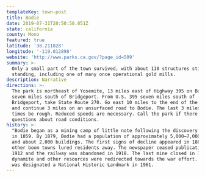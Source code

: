 ```yaml
---
templateKey: town-post
title: Bodie
date: 2019-07-31T20:50:58.051Z
state: california
county: Mono
featured: true
latitude: '38.211828'
longitude: '-119.012898'
website: 'http://www.parks.ca.gov/?page_id=509'
summary: >-
  Only a small part of the town survived, with about 110 structures still
  standing, including one of many once operational gold mills.
description: Narrative
directions: >-
  The park is northeast of Yosemite, 13 miles east of Highway 395 on Bodie Road,
  seven miles south of Bridgeport. From U.S. 395 seven miles south of
  Bridgeport, take State Route 270. Go east 10 miles to the end of the pavement
  and continue 3 miles on an unsurfaced road to Bodie. The last 3 miles can at
  times be rough. Reduced speeds are necessary. Call the park if there are any
  questions about road conditions.
history: >-
  "Bodie began as a mining camp of little note following the discovery of gold
  in 1859. By 1879, Bodie had a population of approximately 5,000–7,000 people
  and about 2,000 buildings. The first signs of decline appeared in 1880 when
  other boom towns lured residents away. The newspaper ceased publication in
  1912 and the railway was abandoned in 1918. The last mine closed in 1942 as
  dynamite and other resources were redirected towards the war effort. The town
  was designated a National Historic Landmark in 1961.
---
```


